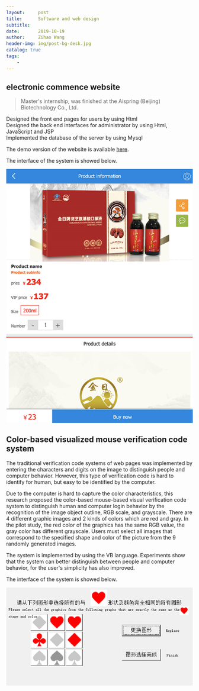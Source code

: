 ```yaml
---
layout:     post
title:      Software and web design
subtitle:   
date:       2019-10-19
author:     Zihao Wang
header-img: img/post-bg-desk.jpg
catalog: true
tags:
    - 
---
```

## electronic commence website

>Master's internship, was finished at the Aispring (Beijing) Biotechnology Co., Ltd.

Designed the front end pages for users by using Html<br>
Designed the back end interfaces for administrator by using Html, JavaScript and JSP<br>
Implemented the database of the server by using Mysql

The demo version of the website is available [here](https://wangzh3.github.io/jinananhao/home.html).

The interface of the system is showed below.

![](https://github.com/wangzh3/wangzh3.github.io/blob/master/upload/jnah.png?raw=true)

## Color-based visualized mouse verification code system

The traditional verification code systems of web pages was implemented by entering the characters and digits on the image to distinguish people and computer behavior. However, this type of verification code is hard to identify for human, but easy to be identified by the computer.

Due to the computer is hard to capture the color characteristics, this research proposed the color-based mouse-based visual verification code system to distinguish human and computer login behavior by the recognition of the image object outline, RGB scale, and grayscale. There are 4 different graphic images and 2 kinds of colors which are red and gray. In the pilot study, the red color of the graphics has the same RGB value, the gray color has different grayscale. Users must select all images that correspond to the specified shape and color of the picture from the 9 randomly generated images.

The system is implemented by using the VB language. Experiments show that the system can better distinguish between people and computer behavior, for the user's simplicity has also improved.

The interface of the system is showed below.

![](https://raw.githubusercontent.com/wangzh3/wangzh3.github.io/master/upload/code.jpg)